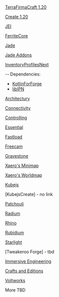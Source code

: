 [TerraFirmaCraft 1.20](https://github.com/TerraFirmaCraft/TerraFirmaCraft/tree/1.20.x)

[Create 1.20](https://www.curseforge.com/minecraft/mc-mods/create/files/4762216)

[JEI](https://www.curseforge.com/minecraft/mc-mods/jei/files/4712868)

[FerriteCore](https://www.curseforge.com/minecraft/mc-mods/ferritecore/files?version=1.20.1)

[Jade](https://www.curseforge.com/minecraft/mc-mods/jade/files/4768593)

[Jade Addons](https://www.curseforge.com/minecraft/mc-mods/jade-addons/files/4712768)

[InventoryProfilesNext](https://www.curseforge.com/minecraft/mc-mods/inventory-profiles-next/files/4714689)

-- Dependencies:
- [KotlinForForge](https://www.curseforge.com/minecraft/mc-mods/kotlin-for-forge/files/4630525)
- [libIPN](https://www.curseforge.com/minecraft/mc-mods/libipn/files/4713499)

[Architectury](https://www.curseforge.com/minecraft/mc-mods/architectury-api/files/4663010)

[Connectivity](https://www.curseforge.com/minecraft/mc-mods/connectivity/files/4764735)

[Controlling](https://www.curseforge.com/minecraft/mc-mods/controlling/files/4646682)

[Essential](https://downloads.essential.gg/v1/mods/essential/container/updates/stable/forge_1-20-1?action=download)

[Fastload](https://www.curseforge.com/minecraft/mc-mods/fastload/files/4706149)

[Freecam](https://www.curseforge.com/minecraft/mc-mods/free-cam/files/4643134)

[Gravestone](https://curseforge.com/minecraft/mc-mods/gravestone-mod/files/4678861)

[Xaero's Minimap](https://www.curseforge.com/minecraft/mc-mods/xaeros-minimap/files/4768139)

[Xaero's Worldmap](https://www.curseforge.com/minecraft/mc-mods/xaeros-world-map/files/4749572)

[Kubejs](https://github.com/KubeJS-Mods/KubeJS/tree/2002)

[KubejsCreate] - no link

[Patchouli](https://www.curseforge.com/minecraft/mc-mods/patchouli/files/4636277)

[Radium](https://www.curseforge.com/minecraft/mc-mods/radium-reforged/files/4768834)

[Rhino](https://www.curseforge.com/minecraft/mc-mods/rhino/files/4735056)

[Rubidium](https://www.curseforge.com/minecraft/mc-mods/rubidium/files/4767529)

[Starlight](https://www.curseforge.com/minecraft/mc-mods/starlight-forge/files/4631193)

[Tweakeroo Forge] - tbd

[Immersive Engineering](https://github.com/BluSunrize/ImmersiveEngineering/tree/1.20.1)

[Crafts and Editions](https://www.curseforge.com/minecraft/mc-mods/createaddition/files/4767407)

[Voltworks](https://discord.com/channels/432522930610765835/1155190467277897919/1155190467277897919)


More TBD

